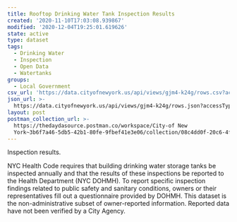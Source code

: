 ```yaml
---
title: Rooftop Drinking Water Tank Inspection Results
created: '2020-11-10T17:03:08.939867'
modified: '2020-12-04T19:25:01.619626'
state: active
type: dataset
tags:
  - Drinking Water
  - Inspection
  - Open Data
  - Watertanks
groups:
  - Local Government
csv_url: 'https://data.cityofnewyork.us/api/views/gjm4-k24g/rows.csv?accessType=DOWNLOAD'
json_url: >-
  https://data.cityofnewyork.us/api/views/gjm4-k24g/rows.json?accessType=DOWNLOAD
layout: post
postman_collection_url: >-
  https://thedaydasource.postman.co/workspace/City-of New
  York~3b6f7a46-5db5-42b1-80fe-9fbef41e3e06/collection/08c4dd0f-20c6-4f05-9bbf-a05d68e73515
---
```

Inspection results.

NYC Health Code requires that building drinking water storage tanks be inspected annually and that the results of these inspections be reported to the Health Department (NYC DOHMH). To report specific inspection findings related to public safety and sanitary conditions, owners or their representatives fill out a questionnaire provided by DOHMH.  This dataset is the non-administrative subset of owner-reported information.  Reported data have not been verified by a City Agency.

